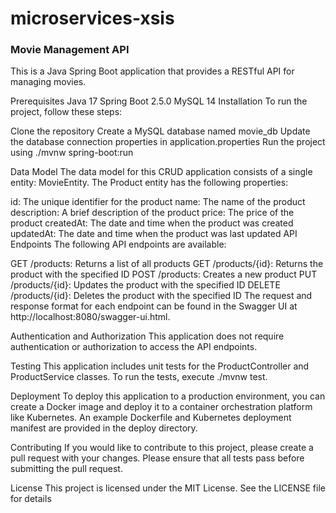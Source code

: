# microservices-xsis

### Movie Management API
This is a Java Spring Boot application that provides a RESTful API for managing movies.

Prerequisites
Java 17
Spring Boot 2.5.0
MySQL 14
Installation
To run the project, follow these steps:

Clone the repository
Create a MySQL database named movie_db
Update the database connection properties in application.properties
Run the project using ./mvnw spring-boot:run

Data Model
The data model for this CRUD application consists of a single entity: MovieEntity. The Product entity has the following properties:

id: The unique identifier for the product
name: The name of the product
description: A brief description of the product
price: The price of the product
createdAt: The date and time when the product was created
updatedAt: The date and time when the product was last updated
API Endpoints
The following API endpoints are available:

GET /products: Returns a list of all products
GET /products/{id}: Returns the product with the specified ID
POST /products: Creates a new product
PUT /products/{id}: Updates the product with the specified ID
DELETE /products/{id}: Deletes the product with the specified ID
The request and response format for each endpoint can be found in the Swagger UI at http://localhost:8080/swagger-ui.html.

Authentication and Authorization
This application does not require authentication or authorization to access the API endpoints.

Testing
This application includes unit tests for the ProductController and ProductService classes. To run the tests, execute ./mvnw test.

Deployment
To deploy this application to a production environment, you can create a Docker image and deploy it to a container orchestration platform like Kubernetes. An example Dockerfile and Kubernetes deployment manifest are provided in the deploy directory.

Contributing
If you would like to contribute to this project, please create a pull request with your changes. Please ensure that all tests pass before submitting the pull request.

License
This project is licensed under the MIT License. See the LICENSE file for details
